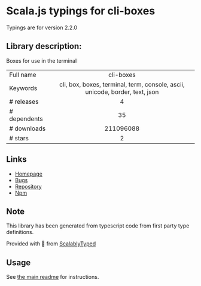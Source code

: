 
# Scala.js typings for cli-boxes

Typings are for version 2.2.0

## Library description:
Boxes for use in the terminal

|                    |                 |
| ------------------ | :-------------: |
| Full name          | cli-boxes |
| Keywords           | cli, box, boxes, terminal, term, console, ascii, unicode, border, text, json |
| # releases         | 4 |
| # dependents       | 35 |
| # downloads        | 211096088 |
| # stars            | 2 |

## Links
- [Homepage](https://github.com/sindresorhus/cli-boxes#readme)
- [Bugs](https://github.com/sindresorhus/cli-boxes/issues)
- [Repository](https://github.com/sindresorhus/cli-boxes)
- [Npm](https://www.npmjs.com/package/cli-boxes)
    


## Note
This library has been generated from typescript code from first party type definitions.

Provided with :purple_heart: from [ScalablyTyped](https://github.com/oyvindberg/ScalablyTyped)

## Usage
See [the main readme](../../readme.md) for instructions.


